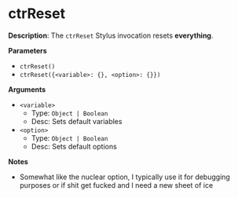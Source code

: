 # ctrReset

__Description__: The `ctrReset` Stylus invocation resets __everything__.

__Parameters__

+ `ctrReset()`
+ `ctrReset({<variable>: {}, <option>: {}})`

__Arguments__

+ `<variable>`
    * Type: `Object | Boolean`
    * Desc: Sets default variables
+ `<option>`
    * Type: `Object | Boolean`
    * Desc: Sets default options

__Notes__

+ Somewhat like the nuclear option, I typically use it for debugging purposes or if shit get fucked and I need a new sheet of ice

<div class="cf"></div>
<div class="end-last"></div>

